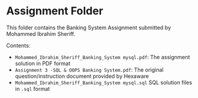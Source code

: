 # Assignment Folder

This folder contains the Banking System Assignment submitted by Mohammed Ibrahim Sheriff.

Contents:
- `Mohammed_Ibrahim_Sheriff_Banking_System mysql.pdf`: The assignment solution in PDF format
- `Assignment 3 -SQL & OOPS Banking System.pdf`: The original question/instruction document provided by Hexaware
- `Mohammed_Ibrahim_Sheriff_Banking_System mysql.sql` SQL solution files in `.sql` format
